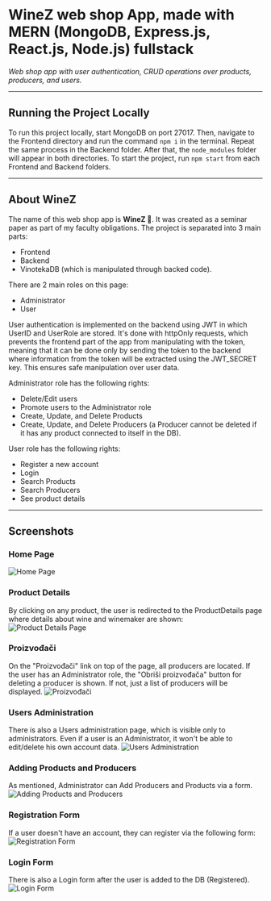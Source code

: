 # WineZ web shop App, made with MERN (MongoDB, Express.js, React.js, Node.js) fullstack

_Web shop app with user authentication, CRUD operations over products, producers, and users._

---

## Running the Project Locally

To run this project locally, start MongoDB on port 27017. Then, navigate to the Frontend directory and run the command `npm i` in the terminal. Repeat the same process in the Backend folder. After that, the `node_modules` folder will appear in both directories. To start the project, run `npm start` from each Frontend and Backend folders.

---

## About WineZ

The name of this web shop app is **WineZ 🍇**. It was created as a seminar paper as part of my faculty obligations. The project is separated into 3 main parts:
* Frontend
* Backend
* VinotekaDB (which is manipulated through backed code).

There are 2 main roles on this page:
* Administrator
* User

User authentication is implemented on the backend using JWT in which UserID and UserRole are stored. It's done with httpOnly requests, which prevents the frontend part of the app from manipulating with the token, meaning that it can be done only by sending the token to the backend where information from the token will be extracted using the JWT_SECRET key. This ensures safe manipulation over user data.

Administrator role has the following rights:
* Delete/Edit users
* Promote users to the Administrator role
* Create, Update, and Delete Products
* Create, Update, and Delete Producers (a Producer cannot be deleted if it has any product connected to itself in the DB).

User role has the following rights:
* Register a new account
* Login
* Search Products
* Search Producers
* See product details

---

## Screenshots

### Home Page
![Home Page](https://github.com/MarkoZdilar/WineShop-MERN/assets/58775766/b6753c9f-339b-47fa-81dc-6836bff7001c)

### Product Details
By clicking on any product, the user is redirected to the ProductDetails page where details about wine and winemaker are shown:
![Product Details Page](https://github.com/MarkoZdilar/WineShop-MERN/assets/58775766/befe66f2-e1d2-4386-80fc-97543e2f0950)

### Proizvođači
On the "Proizvođači" link on top of the page, all producers are located. If the user has an Administrator role, the "Obriši proizvođača" button for deleting a producer is shown. If not, just a list of producers will be displayed.
![Proizvođači](https://github.com/MarkoZdilar/WineShop-MERN/assets/58775766/55c052c6-f1f4-4936-b314-860e686206b1)

### Users Administration
There is also a Users administration page, which is visible only to administrators. Even if a user is an Administrator, it won't be able to edit/delete his own account data.
![Users Administration](https://github.com/MarkoZdilar/WineShop-MERN/assets/58775766/7331f76c-8ee5-4148-94ee-28a09081a227)

### Adding Products and Producers
As mentioned, Administrator can Add Producers and Products via a form.
![Adding Products and Producers](https://github.com/MarkoZdilar/WineShop-MERN/assets/58775766/783efc12-0fe1-47f2-adb8-8d72431fa73b)

### Registration Form
If a user doesn't have an account, they can register via the following form:
![Registration Form](https://github.com/MarkoZdilar/WineShop-MERN/assets/58775766/52966118-5866-47bb-bb6c-9c72c696b94d)

### Login Form
There is also a Login form after the user is added to the DB (Registered).
![Login Form](https://github.com/MarkoZdilar/WineShop-MERN/assets/58775766/373fe3ff-f527-4cb3-8296-6135e28f9c4b)
